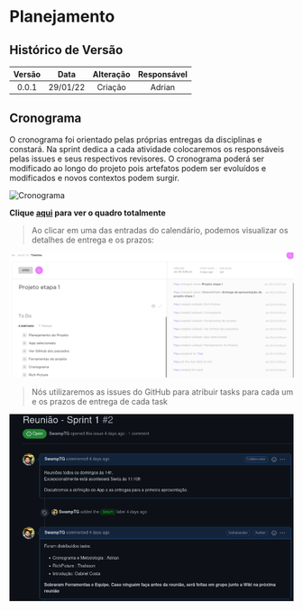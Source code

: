 # Planejamento

## Histórico de Versão

Versão|Data|Alteração|Responsável|
:-:|:-:|:-:|:-:|
0.0.1|29/01/22|Criação|Adrian|

## Cronograma

O cronograma foi orientado pelas próprias entregas da disciplinas e constará. Na sprint dedica a cada atividade colocaremos os responsáveis pelas issues e seus respectivos revisores. O cronograma poderá ser modificado ao longo do projeto pois artefatos podem ser evoluídos e modificados e novos contextos podem surgir.

![Cronograma](../assets/cronograma.png)

**Clique [aqui](https://sharing.clickup.com/tl/h/6-168993937-16/759abf0db6a9492) para ver o quadro totalmente**

>Ao clicar em uma das entradas do calendário, podemos visualizar os detalhes de entrega e os prazos:

![CronoAberto](../assets/crono_aberto.png)

>Nós utilizaremos as issues do GitHub para atribuir tasks para cada um e os prazos de entrega de cada task

![IssueAberta](../assets/first_issue.png)
